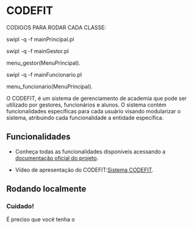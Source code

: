 # CODEFIT

CODIGOS PARA RODAR CADA CLASSE:

swipl -q -f mainPrincipal.pl 



swipl -q -f mainGestor.pl

menu_gestor(MenuPrincipal).



swipl -q -f mainFuncionario.pl 

menu_funcionario(MenuPrincipal).



O CODEFIT, é um sistema de gerenciamento de academia que pode ser utilizado por gestores, funcionários e alunos. O sistema contém funcionalidades específicas para cada usuário visando modularizar o sistema, atribuindo cada funcionalidade a entidade específica.



## Funcionalidades

- Conheça todas as funcionalidades disponíveis acessando a [documentação oficial do projeto](https://docs.google.com/document/d/1bcGVitOdJ7p6JWy1ikgXhyCYMsLPlYAsG7g90WwrG-o/edit#heading=h.phrzmz7sb5x0). 

- Vídeo de apresentação do CODEFIT:[Sistema CODEFIT](https://youtu.be/QI1rMvbUfJw?si=pbMADGmhkyflZ2QQ).


## Rodando localmente

### Cuidado!
É preciso que você tenha o 
